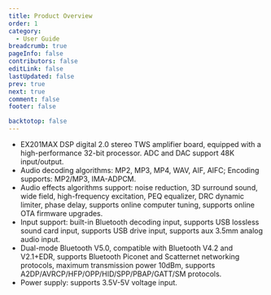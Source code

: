 ```yaml
---
title: Product Overview
order: 1
category:
  - User Guide
breadcrumb: true
pageInfo: false
contributors: false
editLink: false
lastUpdated: false
prev: true
next: true
comment: false
footer: false

backtotop: false
---
```


<!-- more -->

- EX201MAX DSP digital 2.0 stereo TWS amplifier board, equipped with a high-performance 32-bit processor. ADC and DAC support 48K input/output.
- Audio decoding algorithms: MP2, MP3, MP4, WAV, AIF, AIFC; Encoding supports: MP2/MP3, IMA-ADPCM.
- Audio effects algorithms support: noise reduction, 3D surround sound, wide field, high-frequency excitation, PEQ equalizer, DRC dynamic limiter, phase delay, supports online computer tuning, supports online OTA firmware upgrades.
- Input support: built-in Bluetooth decoding input, supports USB lossless sound card input, supports USB drive input, supports aux 3.5mm analog audio input.
- Dual-mode Bluetooth V5.0, compatible with Bluetooth V4.2 and V2.1+EDR, supports Bluetooth Piconet and Scatternet networking protocols, maximum transmission power 10dBm, supports A2DP/AVRCP/HFP/OPP/HID/SPP/PBAP/GATT/SM protocols.
- Power supply: supports 3.5V-5V voltage input.